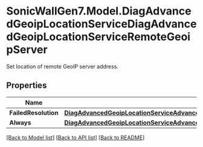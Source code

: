 # SonicWallGen7.Model.DiagAdvancedGeoipLocationServiceDiagAdvancedGeoipLocationServiceRemoteGeoipServer
Set location of remote GeoIP server address.

## Properties

Name | Type | Description | Notes
------------ | ------------- | ------------- | -------------
**FailedResolution** | [**DiagAdvancedGeoipLocationServiceAdvancedGeoipLocationServiceRemoteGeoipServerFailedResolutionFailedResolution**](DiagAdvancedGeoipLocationServiceAdvancedGeoipLocationServiceRemoteGeoipServerFailedResolutionFailedResolution.md) |  | [optional] 
**Always** | [**DiagAdvancedGeoipLocationServiceAdvancedGeoipLocationServiceRemoteGeoipServerAlwaysAlways**](DiagAdvancedGeoipLocationServiceAdvancedGeoipLocationServiceRemoteGeoipServerAlwaysAlways.md) |  | [optional] 

[[Back to Model list]](../README.md#documentation-for-models) [[Back to API list]](../README.md#documentation-for-api-endpoints) [[Back to README]](../README.md)


